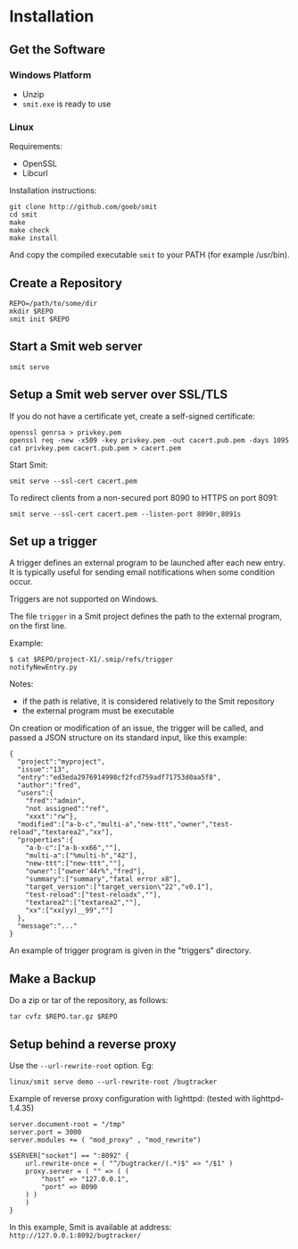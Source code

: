 # Installation

## Get the Software

### Windows Platform

- Unzip
- `smit.exe` is ready to use

### Linux

Requirements:

- OpenSSL
- Libcurl

Installation instructions:

    git clone http://github.com/goeb/smit
    cd smit
    make
    make check
    make install

And copy the compiled executable `smit` to your PATH (for example /usr/bin).

## Create a Repository

```
REPO=/path/to/some/dir
mkdir $REPO
smit init $REPO
```

## Start a Smit web server

```
smit serve
```

## Setup a Smit web server over SSL/TLS

If you do not have a certificate yet, create a self-signed certificate:

```
openssl genrsa > privkey.pem
openssl req -new -x509 -key privkey.pem -out cacert.pub.pem -days 1095
cat privkey.pem cacert.pub.pem > cacert.pem
```

Start Smit:

```
smit serve --ssl-cert cacert.pem
```

To redirect clients from a non-secured port 8090 to HTTPS on port 8091:

```
smit serve --ssl-cert cacert.pem --listen-port 8090r,8091s
```



## Set up a trigger

A trigger defines an external program to be launched after each new entry. It is typically useful for sending email notifications when some condition occur.

Triggers are not supported on Windows.

The file `trigger` in a Smit project defines the path to the external program, on the first line.

Example:

```
$ cat $REPO/project-X1/.smip/refs/trigger
notifyNewEntry.py
```


Notes:

- if the path is relative, it is considered relatively to the Smit repository
- the external program must be executable

On creation or modification of an issue, the trigger will be called, and passed a JSON structure on its standard input, like this example:

```
{
  "project":"myproject",
  "issue":"13",
  "entry":"ed3eda2976914998cf2fcd759adf71753d0aa5f8",
  "author":"fred",
  "users":{
    "fred":"admin",
    "not assigned":"ref",
    "xxxt":"rw"},
  "modified":["a-b-c","multi-a","new-ttt","owner","test-reload","textarea2","xx"],
  "properties":{
    "a-b-c":["a-b-xx66",""],
    "multi-a":["%multi-h","42"],
    "new-ttt":["new-ttt",""],
    "owner":["owner'44r%","fred"],
    "summary":["summary","fatal error x8"],
    "target_version":["target_version\"22","v0.1"],
    "test-reload":["test-reloadx",""],
    "textarea2":["textarea2",""],
    "xx":["xx(yy)__99",""]
  },
  "message":"..."
}
```

An example of trigger program is given in the "triggers" directory.

## Make a Backup

Do a zip or tar of the repository, as follows:

```
tar cvfz $REPO.tar.gz $REPO
```

## Setup behind a reverse proxy

Use the `--url-rewrite-root` option. Eg:

```
linux/smit serve demo --url-rewrite-root /bugtracker
```

Example of reverse proxy configuration with lighttpd:
(tested with lighttpd-1.4.35)

```
server.document-root = "/tmp"
server.port = 3000
server.modules += ( "mod_proxy" , "mod_rewrite")

$SERVER["socket"] == ":8092" {
    url.rewrite-once = ( "^/bugtracker/(.*)$" => "/$1" )
    proxy.server = ( "" => ( (
        "host" => "127.0.0.1",
        "port" => 8090
    ) )
    )
}

```

In this example, Smit is available at address: `http://127.0.0.1:8092/bugtracker/`

